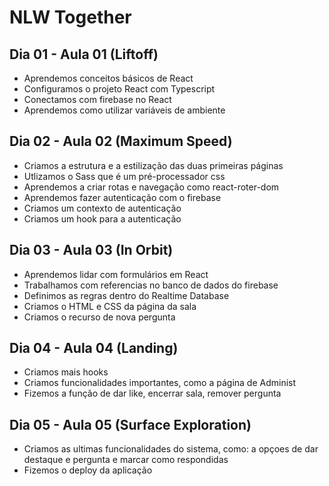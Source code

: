 # NLW Together 

## Dia 01 - Aula 01 (Liftoff)
- Aprendemos conceitos básicos de React
- Configuramos o projeto React com Typescript
- Conectamos com firebase no React
- Aprendemos como utilizar variáveis de ambiente

## Dia 02 - Aula 02 (Maximum Speed)
- Criamos a estrutura e a estilização das duas primeiras páginas
- Utlizamos o Sass que é um pré-processador css
- Aprendemos a criar rotas e navegação como react-roter-dom
- Aprendemos fazer autenticação com o firebase
- Criamos um contexto de autenticação
- Criamos um hook para a autenticação

## Dia 03 - Aula 03 (In Orbit)
- Aprendemos lidar com formulários em React
- Trabalhamos com referencias no banco de dados do firebase
- Definimos as regras dentro do Realtime Database
- Criamos o HTML e CSS da página da sala
- Criamos o recurso de nova pergunta

## Dia 04 - Aula 04 (Landing)
- Criamos mais hooks
- Criamos funcionalidades importantes, como a página de Administ
- Fizemos a função de dar like, encerrar sala, remover pergunta

## Dia 05 - Aula 05 (Surface Exploration)
- Criamos as ultimas funcionalidades do sistema, como: a opçoes de dar destaque e pergunta e marcar como respondidas
- Fizemos o deploy da aplicação

